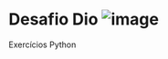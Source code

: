 # Desafio Dio ![image](https://user-images.githubusercontent.com/98553126/153950135-ef872ef7-5049-4e77-b5d5-5889abe9e542.png)

Exercícios Python
